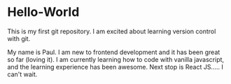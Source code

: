 # Hello-World
This is my first git repository. I am excited about learning version control with git.

My name is Paul. I am new to frontend development and it has been great so far (loving it). I am currently learning how to code with vanilla javascript, and the learning experience has been awesome.
Next stop is React JS..... I can't wait.
